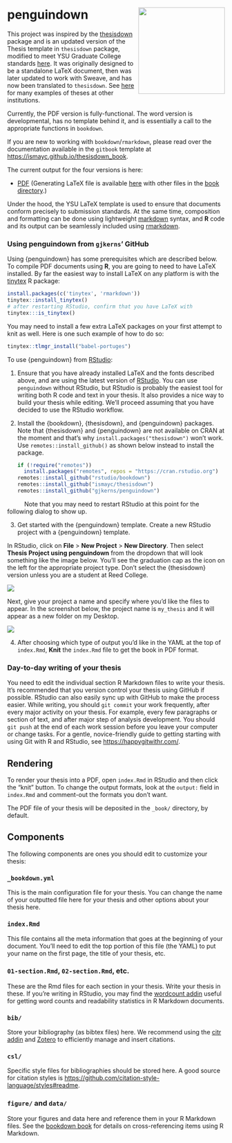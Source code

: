 
<!-- README.md is generated from README.Rmd via `devtools::build_readme()`. Please edit README.Rmd -->

# penguindown <img src="man/figures/thesisdown_hex.png" align="right" width=200 />

This project was inspired by the
[thesisdown](https://github.com/ismayc/thesisdown) package and is an
updated version of the Thesis template in `thesisdown` package, modified
to meet YSU Graduate College standards
[here](https://ysu.edu/academics/college-graduate-studies/current-students/thesis).
It was originally designed to be a standalone LaTeX document, then was
later updated to work with Sweave, and has now been translated to
`thesisdown`. See
[here](https://github.com/ismayc/thesisdown#customizing-thesisdown-to-your-institution)
for many examples of theses at other institutions.

Currently, the PDF version is fully-functional. The word version is
developmental, has no template behind it, and is essentially a call to
the appropriate functions in `bookdown`.

If you are new to working with `bookdown`/`rmarkdown`, please read over
the documentation available in the `gitbook` template at
<https://ismayc.github.io/thesisdown_book>.

The current output for the four versions is here:

- [PDF](https://github.com/ismayc/thesisdown_book/blob/master/thesis.pdf)
  (Generating LaTeX file is available
  [here](https://github.com/ismayc/thesisdown_book/blob/master/thesis.tex)
  with other files in the [book
  directory](https://github.com/ismayc/thesisdown_book/tree/master).)

Under the hood, the YSU LaTeX template is used to ensure that documents
conform precisely to submission standards. At the same time, composition
and formatting can be done using lightweight
[markdown](https://rmarkdown.rstudio.com/authoring_basics.html) syntax,
and **R** code and its output can be seamlessly included using
[rmarkdown](https://rmarkdown.rstudio.com).

### Using penguindown from `gjkerns`’ GitHub

Using {penguindown} has some prerequisites which are described below. To
compile PDF documents using **R**, you are going to need to have LaTeX
installed. By far the easiest way to install LaTeX on any platform is
with the [tinytex](https://yihui.name/tinytex/) R package:

``` r
install.packages(c('tinytex', 'rmarkdown'))
tinytex::install_tinytex()
# after restarting RStudio, confirm that you have LaTeX with
tinytex:::is_tinytex()
```

You may need to install a few extra LaTeX packages on your first attempt
to knit as well. Here is one such example of how to do so:

``` r
tinytex::tlmgr_install("babel-portuges")
```

To use {penguindown} from
[RStudio](https://www.rstudio.com/products/rstudio/download/):

1.  Ensure that you have already installed LaTeX and the fonts described
    above, and are using the latest version of
    [RStudio](https://www.rstudio.com/products/rstudio/download/). You
    can use `penguindown` without RStudio, but RStudio is probably the
    easiest tool for writing both R code and text in your thesis. It
    also provides a nice way to build your thesis while editing. We’ll
    proceed assuming that you have decided to use the RStudio workflow.

2.  Install the {bookdown}, {thesisdown}, and {penguindown} packages.
    Note that {thesisdown} and {penguindown} are not available on CRAN
    at the moment and that’s why `install.packages("thesisdown")` won’t
    work. Use `remotes::install_github()` as shown below instead to
    install the package.

    ``` r
    if (!require("remotes")) 
      install.packages("remotes", repos = "https://cran.rstudio.org")
    remotes::install_github("rstudio/bookdown")
    remotes::install_github("ismayc/thesisdown")
    remotes::install_github("gjkerns/penguindown")
    ```

          Note that you may need to restart RStudio at this point for
the following dialog to show up.

3.  Get started with the {penguindown} template. Create a new RStudio
    project with a {penguindown} template.

In RStudio, click on **File** \> **New Project** \> **New Directory**.
Then select **Thesis Project using penguindown** from the dropdown that
will look something like the image below. You’ll see the graduation cap
as the icon on the left for the appropriate project type. Don’t select
the {thesisdown} version unless you are a student at Reed College.

![](https://raw.githubusercontent.com/gjkerns/penguindown/master/docs/reference/figures/thesis_proj.png)

Next, give your project a name and specify where you’d like the files to
appear. In the screenshot below, the project name is `my_thesis` and it
will appear as a new folder on my Desktop.

![](https://raw.githubusercontent.com/gjkerns/penguindown/master/docs/reference/figures/thesis_proj_name.png)

4.  After choosing which type of output you’d like in the YAML at the
    top of `index.Rmd`, **Knit** the `index.Rmd` file to get the book in
    PDF format.

### Day-to-day writing of your thesis

You need to edit the individual section R Markdown files to write your
thesis. It’s recommended that you version control your thesis using
GitHub if possible. RStudio can also easily sync up with GitHub to make
the process easier. While writing, you should `git commit` your work
frequently, after every major activity on your thesis. For example,
every few paragraphs or section of text, and after major step of
analysis development. You should `git push` at the end of each work
session before you leave your computer or change tasks. For a gentle,
novice-friendly guide to getting starting with using Git with R and
RStudio, see <https://happygitwithr.com/>.

## Rendering

To render your thesis into a PDF, open `index.Rmd` in RStudio and then
click the “knit” button. To change the output formats, look at the
`output:` field in `index.Rmd` and comment-out the formats you don’t
want.

The PDF file of your thesis will be deposited in the `_book/` directory,
by default.

## Components

The following components are ones you should edit to customize your
thesis:

### `_bookdown.yml`

This is the main configuration file for your thesis. You can change the
name of your outputted file here for your thesis and other options about
your thesis here.

### `index.Rmd`

This file contains all the meta information that goes at the beginning
of your document. You’ll need to edit the top portion of this file (the
YAML) to put your name on the first page, the title of your thesis, etc.

### `01-section.Rmd`, `02-section.Rmd`, etc.

These are the Rmd files for each section in your thesis. Write your
thesis in these. If you’re writing in RStudio, you may find the
[wordcount addin](https://github.com/benmarwick/wordcountaddin) useful
for getting word counts and readability statistics in R Markdown
documents.

### `bib/`

Store your bibliography (as bibtex files) here. We recommend using the
[citr addin](https://github.com/crsh/citr) and
[Zotero](https://www.zotero.org/) to efficiently manage and insert
citations.

### `csl/`

Specific style files for bibliographies should be stored here. A good
source for citation styles is
<https://github.com/citation-style-language/styles#readme>.

### `figure/` and `data/`

Store your figures and data here and reference them in your R Markdown
files. See the [bookdown book](https://bookdown.org/yihui/bookdown/) for
details on cross-referencing items using R Markdown.
